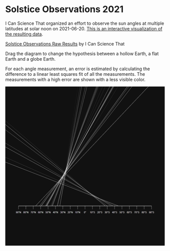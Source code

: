 # Solstice Observations 2021

I Can Science That organized an effort to observe the sun angles at multiple latitudes at solar noon on 2021-06-20. [This is an interactive visualization of the resulting data](http://solstice2021.heh.fi/).

[Solstice Observations Raw Results](https://youtu.be/KXjz16wRUq0) by I Can Science That

Drag the diagram to change the hypothesis between a hollow Earth, a flat Earth and a globe Earth.

For each angle measurement, an error is estimated by calculating the difference to a linear least squares fit of all the measurements. The measurements with a high error are shown with a less visible color.

[![A screenshot of the visualization](static/thumbnail.png)](http://solstice2021.heh.fi/)
